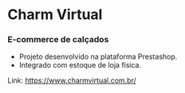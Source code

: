 # Charm Virtual

### E-commerce de calçados

- Projeto desenvolvido na plataforma Prestashop.
- Integrado com estoque de loja física.

Link: https://www.charmvirtual.com.br/
